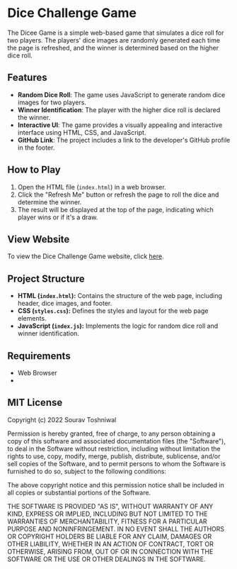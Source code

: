 # Dice Challenge Game

The Dicee Game is a simple web-based game that simulates a dice roll for two players. The players' dice images are randomly generated each time the page is refreshed, and the winner is determined based on the higher dice roll.

## Features

- **Random Dice Roll**: The game uses JavaScript to generate random dice images for two players.
- **Winner Identification**: The player with the higher dice roll is declared the winner.
- **Interactive UI**: The game provides a visually appealing and interactive interface using HTML, CSS, and JavaScript.
- **GitHub Link**: The project includes a link to the developer's GitHub profile in the footer.

## How to Play

1. Open the HTML file (`index.html`) in a web browser.
2. Click the "Refresh Me" button or refresh the page to roll the dice and determine the winner.
3. The result will be displayed at the top of the page, indicating which player wins or if it's a draw.

## View Website

To view the Dice Challenge Game website, click [here](https://sourav459000.github.io/Web-Development-Projects/DiceChallenge/).

## Project Structure

- **HTML (`index.html`):** Contains the structure of the web page, including header, dice images, and footer.
- **CSS (`styles.css`):** Defines the styles and layout for the web page elements.
- **JavaScript (`index.js`):** Implements the logic for random dice roll and winner identification.

## Requirements

- Web Browser
- 
## MIT License

Copyright (c) 2022 Sourav Toshniwal

Permission is hereby granted, free of charge, to any person obtaining a copy of this software and associated documentation files (the "Software"), to deal in the Software without restriction, including without limitation the rights to use, copy, modify, merge, publish, distribute, sublicense, and/or sell copies of the Software, and to permit persons to whom the Software is furnished to do so, subject to the following conditions:

The above copyright notice and this permission notice shall be included in all copies or substantial portions of the Software.

THE SOFTWARE IS PROVIDED "AS IS", WITHOUT WARRANTY OF ANY KIND, EXPRESS OR IMPLIED, INCLUDING BUT NOT LIMITED TO THE WARRANTIES OF MERCHANTABILITY, FITNESS FOR A PARTICULAR PURPOSE AND NONINFRINGEMENT. IN NO EVENT SHALL THE AUTHORS OR COPYRIGHT HOLDERS BE LIABLE FOR ANY CLAIM, DAMAGES OR OTHER LIABILITY, WHETHER IN AN ACTION OF CONTRACT, TORT OR OTHERWISE, ARISING FROM, OUT OF OR IN CONNECTION WITH THE SOFTWARE OR THE USE OR OTHER DEALINGS IN THE SOFTWARE.
